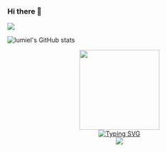 
### Hi there 👋

![](https://komarev.com/ghpvc/?username=xpboosting&color=blueviolet)

![lumiel's GitHub stats](https://github-readme-stats.vercel.app/api?username=xpboosting&show_icons=true&theme=transparent)
  <div align=center>
  <img height="180em" src="https://github-readme-stats.vercel.app/api/top-langs/?username=KennedyReisz&layout=compact&theme=transparent"/>
  <div align=center>
<a href="https://git.io/typing-svg"><img src="https://readme-typing-svg.demolab.com?font=Roboto&pause=1000&color=blue&center=true&width=435&lines=Discord" alt="Typing SVG" /></a>
</div>
  <div align=center>
<img src="https://lanyard.cnrad.dev/api/886239464756768808">

